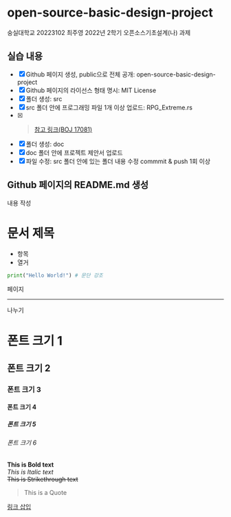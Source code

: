 # open-source-basic-design-project
숭실대학교 20223102 최주영 2022년 2학기 오픈소스기초설계(나) 과제

## 실습 내용
- [x] Github 페이지 생성, public으로 전체 공개: open-source-basic-design-project
- [x] Github 페이지의 라이선스 형태 명시: MIT License
- [x] 폴더 생성: src
- [x] src 폴더 안에 프로그래밍 파일 1개 이상 업로드: RPG_Extreme.rs
- [x] > [참고 링크(BOJ 17081)](https://www.acmicpc.net/problem/17081)
- [x] 폴더 생성: doc
- [x] doc 폴더 안에 프로젝트 제안서 업로드
- [x] 파일 수정: src 폴더 안에 있는 폴더 내용 수정 commmit & push 1회 이상

## Github 페이지의 README.md 생성
내용 작성  

문서 제목
=========
* 항목
* 열거

```python
print("Hello World!") # 문단 강조
```

페이지
* * *
나누기

# 폰트 크기 1
## 폰트 크기 2
### 폰트 크기 3
#### 폰트 크기 4
##### 폰트 크기 5
###### 폰트 크기 6

**This is Bold text**  
*This is Italic text*  
~~This is Strikethrough text~~  
> This is a Quote  

[링크 삽입](https://github.com/Juyoung35/open-source-basic-design-project/)
